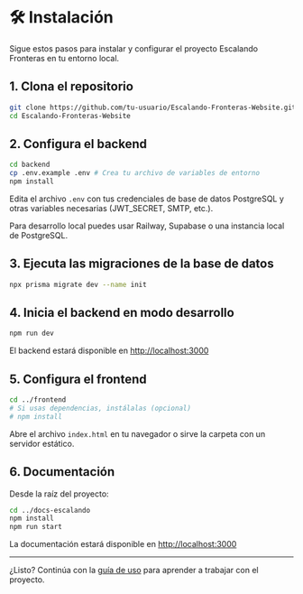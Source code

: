# 🛠️ Instalación

Sigue estos pasos para instalar y configurar el proyecto Escalando Fronteras en tu entorno local.

## 1. Clona el repositorio

```bash
git clone https://github.com/tu-usuario/Escalando-Fronteras-Website.git
cd Escalando-Fronteras-Website
```

## 2. Configura el backend

```bash
cd backend
cp .env.example .env # Crea tu archivo de variables de entorno
npm install
```

Edita el archivo `.env` con tus credenciales de base de datos PostgreSQL y otras variables necesarias (JWT_SECRET, SMTP, etc.).

Para desarrollo local puedes usar Railway, Supabase o una instancia local de PostgreSQL.

## 3. Ejecuta las migraciones de la base de datos

```bash
npx prisma migrate dev --name init
```

## 4. Inicia el backend en modo desarrollo

```bash
npm run dev
```

El backend estará disponible en [http://localhost:3000](http://localhost:3000)

## 5. Configura el frontend

```bash
cd ../frontend
# Si usas dependencias, instálalas (opcional)
# npm install
```

Abre el archivo `index.html` en tu navegador o sirve la carpeta con un servidor estático.

## 6. Documentación

Desde la raíz del proyecto:

```bash
cd ../docs-escalando
npm install
npm run start
```

La documentación estará disponible en [http://localhost:3000](http://localhost:3000)

---

¿Listo? Continúa con la [guía de uso](./guia-uso.md) para aprender a trabajar con el proyecto. 